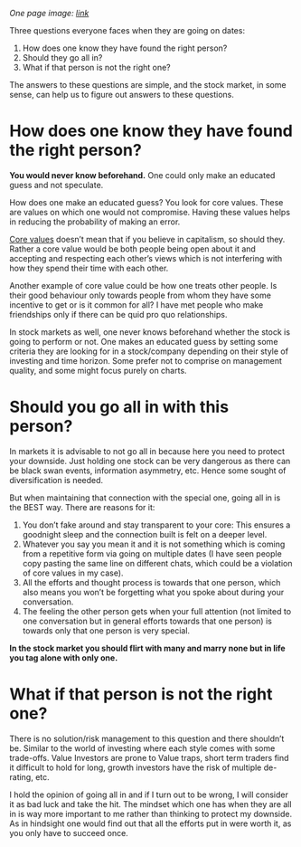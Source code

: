_One page image: [link](https://twitter.com/badola_arjun/status/1582986152147300355)_

Three questions everyone faces when they are going on dates:
1. How does one know they have found the right person?
2. Should they go all in?
3. What if that person is not the right one?

The answers to these questions are simple, and the stock market, in some sense, can help us to figure out answers to these questions.

# How does one know they have found the right person?

**You would never know beforehand.** One could only make an educated guess and not speculate.

How does one make an educated guess? You look for core values. These are values on which one would not compromise. Having these values helps in reducing the probability of making an error.

[Core values](https://arjunbadola.blog/core-values/) doesn’t mean that if you believe in capitalism, so should they. Rather a core value would be both people being open about it and accepting and respecting each other’s views which is not interfering with how they spend their time with each other.

Another example of core value could be how one treats other people. Is their good behaviour only towards people from whom they have some incentive to get or is it common for all? I have met people who make friendships only if there can be quid pro quo relationships.

In stock markets as well, one never knows beforehand whether the stock is going to perform or not. One makes an educated guess by setting some criteria they are looking for in a stock/company depending on their style of investing and time horizon. Some prefer not to comprise on management quality, and some might focus purely on charts.

# Should you go all in with this person?

In markets it is advisable to not go all in because here you need to protect your downside. Just holding one stock can be very dangerous as there can be black swan events, information asymmetry, etc. Hence some sought of diversification is needed.

But when maintaining that connection with the special one, going all in is the BEST way. There are reasons for it:

1. You don’t fake around and stay transparent to your core: This ensures a goodnight sleep and the connection built is felt on a deeper level.
2. Whatever you say you mean it and it is not something which is coming from a repetitive form via going on multiple dates (I have seen people copy pasting the same line on different chats, which could be a violation of core values in my case).
3. All the efforts and thought process is towards that one person, which also means you won’t be forgetting what you spoke about during your conversation.
4. The feeling the other person gets when your full attention (not limited to one conversation but in general efforts towards that one person) is towards only that one person is very special.

**In the stock market you should flirt with many and marry none but in life you tag alone with only one.**

# What if that person is not the right one?

There is no solution/risk management to this question and there shouldn’t be. Similar to the world of investing where each style comes with some trade-offs. Value Investors are prone to Value traps, short term traders find it difficult to hold for long, growth investors have the risk of multiple de-rating, etc. 

I hold the opinion of going all in and if I turn out to be wrong, I will consider it as bad luck and take the hit. The mindset which one has when they are all in is way more important to me rather than thinking to protect my downside. As in hindsight one would find out that all the efforts put in were worth it, as you only have to succeed once.
